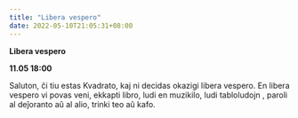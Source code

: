 ```yaml
---
title: "Libera vespero"
date: 2022-05-10T21:05:31+08:00
---
```


**Libera vespero** 

**11.05 18:00**

Saluton, ĉi tiu estas Kvadrato, kaj ni decidas okazigi libera vespero. En libera vespero vi povas veni, ekkapti libro, ludi en muzikilo, ludi tabloludojn , paroli al deĵoranto aû al alio, trinki teo aû kafo.
